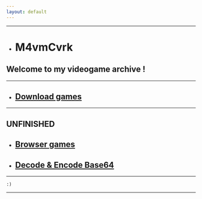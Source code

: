 ```yaml
---
layout: default
---
```


* * *

*   # M4vmCvrk
## Welcome to my videogame archive !

* * *

*   ## [Download games](/games/gamesALL.md)

* * *

## UNFINISHED

*   ## [Browser games](/browser/games.md)

*   ## [Decode & Encode Base64](/b64/base64.html)

* * *

```
:)
```

* * *